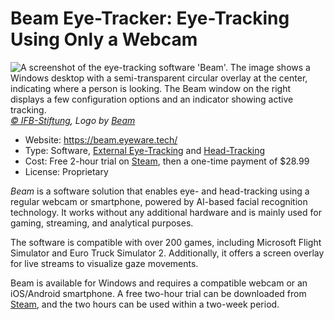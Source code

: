 # Beam Eye-Tracker: Eye-Tracking Using Only a Webcam

![](/beam.jpg "A screenshot of the eye-tracking software 'Beam'. The image shows a Windows desktop with a semi-transparent circular overlay at the center, indicating where a person is looking. The Beam window on the right displays a few configuration options and an indicator showing active tracking.")
_[© IFB-Stiftung](https://ifb-stiftung.de/), Logo by [Beam](https://beam.eyeware.tech/)_

- Website: https://beam.eyeware.tech/
- Type: Software, [External Eye-Tracking](/02-basic-knowledge/02-eye-tracking-what-is-this#screen-based-eye-tracking) and [Head-Tracking](/02-basic-knowledge/02-eye-tracking-what-is-this#head-tracking)
- Cost: Free 2-hour trial on [Steam](https://store.steampowered.com/app/2375780/?utm_source=beam_page&utm_medium=menu_icon), then a one-time payment of $28.99
- License: Proprietary

_Beam_ is a software solution that enables eye- and head-tracking using a regular webcam or smartphone, powered by AI-based facial recognition technology. It works without any additional hardware and is mainly used for gaming, streaming, and analytical purposes.

The software is compatible with over 200 games, including Microsoft Flight Simulator and Euro Truck Simulator 2. Additionally, it offers a screen overlay for live streams to visualize gaze movements.

Beam is available for Windows and requires a compatible webcam or an iOS/Android smartphone. A free two-hour trial can be downloaded from [Steam](https://store.steampowered.com/app/2375780/?utm_source=beam_page&utm_medium=menu_icon), and the two hours can be used within a two-week period.
